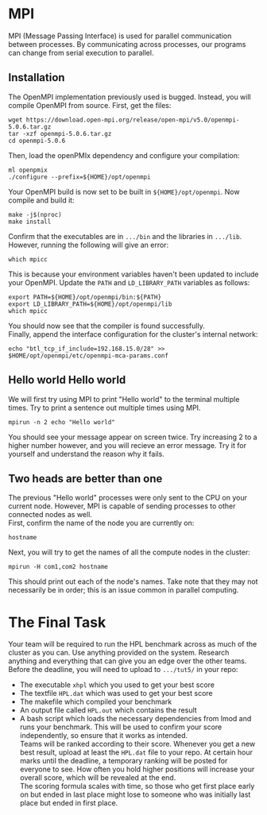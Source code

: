# MPI
MPI (Message Passing Interface) is used for parallel communication between processes. By communicating across processes, our programs can change from serial execution to parallel.<br>
## Installation
The OpenMPI implementation previously used is bugged. Instead, you will compile OpenMPI from source. First, get the files:
```
wget https://download.open-mpi.org/release/open-mpi/v5.0/openmpi-5.0.6.tar.gz
tar -xzf openmpi-5.0.6.tar.gz
cd openmpi-5.0.6
```
Then, load the openPMIx dependency and configure your compilation:
```
ml openpmix
./configure --prefix=${HOME}/opt/openmpi
```
Your OpenMPI build is now set to be built in ```${HOME}/opt/openmpi```. Now compile and build it:
```
make -j$(nproc)
make install
```
Confirm that the executables are in ```.../bin``` and the libraries in ```.../lib```. However, running the following will give an error:
```
which mpicc
```
This is because your environment variables haven't been updated to include your OpenMPI. Update the ```PATH``` and ```LD_LIBRARY_PATH``` variables as follows:
```
export PATH=${HOME}/opt/openmpi/bin:${PATH}
export LD_LIBRARY_PATH=${HOME}/opt/openmpi/lib
which mpicc
```
You should now see that the compiler is found successfully.<br>
Finally, append the interface configuration for the cluster's internal network:
```
echo "btl_tcp_if_include=192.168.15.0/28" >> $HOME/opt/openmpi/etc/openmpi-mca-params.conf
```
## Hello world Hello world
We will first try using MPI to print "Hello world" to the terminal multiple times. Try to print a sentence out multiple times using MPI.
```
mpirun -n 2 echo "Hello world"
```
You should see your message appear on screen twice. Try increasing 2 to a higher number however, and you will recieve an error message. Try it for yourself and understand the reason why it fails.
## Two heads are better than one
The previous "Hello world" processes were only sent to the CPU on your current node. However, MPI is capable of sending processes to other connected nodes as well.<br>
First, confirm the name of the node you are currently on:
```
hostname
```
Next, you will try to get the names of all the compute nodes in the cluster:
```
mpirun -H com1,com2 hostname
```
This should print out each of the node's names. Take note that they may not necessarily be in order; this is an issue common in parallel computing.
# The Final Task
Your team will be required to run the HPL benchmark across as much of the cluster as you can. Use anything provided on the system. Research anything and everything that can give you an edge over the other teams.<br>
Before the deadline, you will need to upload to ```.../tut5/``` in your repo:
- The executable ```xhpl``` which you used to get your best score
- The textfile ```HPL.dat``` which was used to get your best score
- The makefile which compiled your benchmark
- An output file called ```HPL.out``` which contains the result
- A bash script which loads the necessary dependencies from lmod and runs your benchmark. This will be used to confirm your score independently, so ensure that it works as intended.<br>
Teams will be ranked according to their score. Whenever you get a new best result, upload at least the ```HPL.dat``` file to your repo. At certain hour marks until the deadline, a temporary ranking will be posted for everyone to see. How often you hold higher positions will increase your overall score, which will be revealed at the end.<br>
The scoring formula scales with time, so those who get first place early on but ended in last place might lose to someone who was initially last place but ended in first place.
